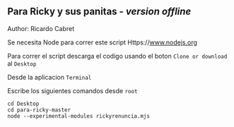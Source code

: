 <h2>Para Ricky y sus panitas - <i>version offline</i></h2> 
Author: Ricardo Cabret

Se necesita Node para correr este script
Https://www.nodejs.org

Para correr el script descarga el codigo usando el boton
`Clone or download` al `Desktop`

Desde la aplicacion  `Terminal`  

Escribe los siguientes comandos desde `root`

`cd Desktop` <br>
`cd para-ricky-master` <br>
`node --experimental-modules rickyrenuncia.mjs`

